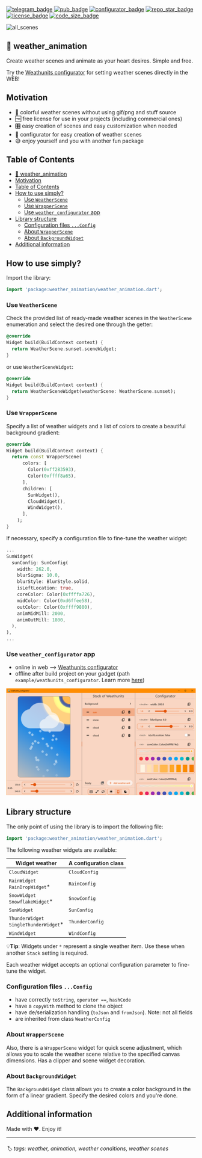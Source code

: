 [![telegram_badge]][telegram_link]
[![pub_badge]][pub_link]
[![configurator_badge]][configurator_link]
[![repo_star_badge]][repo_star_link]
[![license_badge]][license_link]
[![code_size_badge]][repo_link]

![all_scenes](https://github.com/PackRuble/weather_animation/blob/master/images/all_scenes.gif?raw=true)

## 🌇 weather_animation

Create weather scenes and animate as your heart desires. Simple and free.

Try the [Weathunits configurator][configurator_link] for setting weather scenes directly in the WEB!

## Motivation

- 🎨 colorful weather scenes without using gif/png and stuff source
- 🆓 free license for use in your projects (including commercial ones)
- 🎛 easy creation of scenes and easy customization when needed
- 🌅 configurator for easy creation of weather scenes
- 😅 enjoy yourself and you with another fun package

## Table of Contents

<!-- TOC -->
  * [🌇 weather_animation](#-weatheranimation)
  * [Motivation](#motivation)
  * [Table of Contents](#table-of-contents)
  * [How to use simply?](#how-to-use-simply)
    * [Use `WeatherScene`](#use-weatherscene)
    * [Use `WrapperScene`](#use-wrapperscene)
    * [Use `weather_configurator` app](#use-weatherconfigurator-app)
  * [Library structure](#library-structure)
    * [Configuration files `...Config`](#configuration-files-config)
    * [About `WrapperScene`](#about-wrapperscene)
    * [About `BackgroundWidget`](#about-backgroundwidget)
  * [Additional information](#additional-information)
<!-- TOC -->

## How to use simply?

Import the library:
```dart
import 'package:weather_animation/weather_animation.dart';
```

### Use `WeatherScene`

Check the provided list of ready-made weather scenes in the `WeatherScene` enumeration and select 
the desired one through the getter:
```dart
@override
Widget build(BuildContext context) {
  return WeatherScene.sunset.sceneWidget;
}
```

or use `WeatherSceneWidget`:
```dart
@override
Widget build(BuildContext context) {
  return WeatherSceneWidget(weatherScene: WeatherScene.sunset);
}
```

### Use `WrapperScene`

Specify a list of weather widgets and a list of colors to create a beautiful background gradient:
```dart
@override
Widget build(BuildContext context) {
  return const WrapperScene(
      colors: [
        Color(0xff283593),
        Color(0xffff8a65),
      ],
      children: [
        SunWidget(),
        CloudWidget(),
        WindWidget(),
      ],
    );
}
```

If necessary, specify a configuration file to fine-tune the weather widget:
```dart
...
SunWidget(
  sunConfig: SunConfig(
    width: 262.0,
    blurSigma: 10.0,
    blurStyle: BlurStyle.solid,
    isLeftLocation: true,
    coreColor: Color(0xffffa726),
    midColor: Color(0xd6ffee58),
    outColor: Color(0xffff9800),
    animMidMill: 2000,
    animOutMill: 1800,
  ),
),
...
```

### Use `weather_configurator` app

- online in web --> [Weathunits configurator][configurator_link]
- offline after build project on your gadget (path `example/weathunits_configurator`. Learn more [here](https://github.com/PackRuble/weather_animation/tree/master/example/weathunits_configurator/))

![](example/weathunits_configurator/assets/weather_configurator_screen.png)

## Library structure

The only point of using the library is to import the following file:
```dart
import 'package:weather_animation/weather_animation.dart';
```

The following weather widgets are available:

| Widget weather                             | A configuration class |
|--------------------------------------------|-----------------------|
| `CloudWidget`                              | `CloudConfig`         |
| `RainWidget`<br/>`RainDropWidget`*         | `RainConfig`          |
| `SnowWidget`<br/>`SnowflakeWidget`*        | `SnowConfig`          |
| `SunWidget`                                | `SunConfig`           |
| `ThunderWidget`<br/>`SingleThunderWidget`* | `ThunderConfig`       |
| `WindWidget`                               | `WindConfig`          |

💡**Tip**: Widgets under `*` represent a single weather item. Use these when another `Stack` setting is required.

Each weather widget accepts an optional configuration parameter to fine-tune the widget.

### Configuration files `...Config`

- have correctly `toString`, `operator ==`, `hashCode`
- have a `copyWith` method to clone the object
- have de/serialization handling (`toJson` and `fromJson`). Note: not all fields
- are inherited from class `WeatherConfig`

### About `WrapperScene`

Also, there is a `WrapperScene` widget for quick scene adjustment, which allows you to scale the 
weather scene relative to the specified canvas dimensions. Has a clipper and scene widget decoration.

### About `BackgroundWidget`
The `BackgroundWidget` class allows you to create a color background in the form of a linear gradient.
Specify the desired colors and you're done.

## Additional information
Made with ❤️. Enjoy it!


<!-- Links -->
[pub_badge]: https://img.shields.io/pub/v/weather_animation.svg?style=plastic
[pub_link]: https://pub.dev/packages/weather_animation

[license_badge]: https://img.shields.io/github/license/PackRuble/weather_animation?style=plastic
[license_link]: https://github.com/PackRuble/weather_animation/blob/master/LICENSE

[code_size_badge]: https://img.shields.io/github/languages/code-size/PackRuble/weather_animation?style=plastic
[repo_link]: https://github.com/PackRuble/weather_animation

[telegram_badge]: https://img.shields.io/badge/telegram-❤️-252850?style=plastic&logo=telegram
[telegram_link]: https://t.me/+AkGV73kZi_Q1YTMy

[repo_star_badge]: https://img.shields.io/github/stars/PackRuble/weather_animation?style=plastic
[repo_star_link]: https://github.com/PackRuble/weather_animation/network/dependents

[configurator_badge]: https://img.shields.io/badge/🎄playground-web%E2%80%90app-CB6586?style=plastic
[configurator_link]: https://packruble.github.io/weather_animation/

---

<h6>
🏷 tags: weather, animation, weather conditions, weather scenes
</h6>